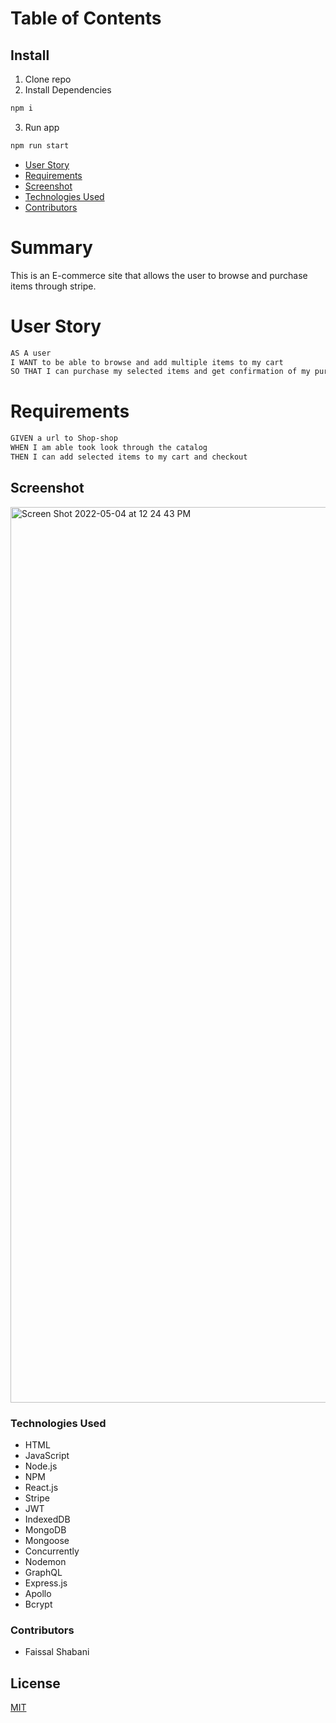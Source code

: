 # Table of Contents

## Install
1. Clone repo
2. Install Dependencies
```md
npm i
```
3. Run app
```md
npm run start
```

- [User Story](#user-story)
- [Requirements](#requirements)
- [Screenshot](#screenshot)
- [Technologies Used](#technologies-used)
- [Contributors](#contributors)

# Summary

This is an E-commerce site that allows the user to browse and purchase items through stripe.

# User Story

```md
AS A user
I WANT to be able to browse and add multiple items to my cart
SO THAT I can purchase my selected items and get confirmation of my purchase
```

# Requirements

```md
GIVEN a url to Shop-shop
WHEN I am able took look through the catalog
THEN I can add selected items to my cart and checkout
```

## Screenshot

<img width="1433" alt="Screen Shot 2022-05-04 at 12 24 43 PM" src="https://user-images.githubusercontent.com/92201576/166744432-eabc459b-49ad-4a64-859a-f8fbbbbf4e4c.png">

### Technologies Used

- HTML
- JavaScript
- Node.js
- NPM
- React.js
- Stripe
- JWT
- IndexedDB
- MongoDB
- Mongoose
- Concurrently
- Nodemon
- GraphQL
- Express.js
- Apollo
- Bcrypt

### Contributors

- Faissal Shabani

## License

[MIT](https://choosealicense.com/licenses/mit/)
